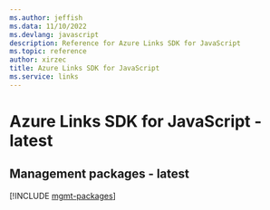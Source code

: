 ```yaml
---
ms.author: jeffish
ms.data: 11/10/2022
ms.devlang: javascript
description: Reference for Azure Links SDK for JavaScript
ms.topic: reference
author: xirzec
title: Azure Links SDK for JavaScript
ms.service: links
---
```

# Azure Links SDK for JavaScript - latest

## Management packages - latest
[!INCLUDE [mgmt-packages](links-mgmt-index.md)]